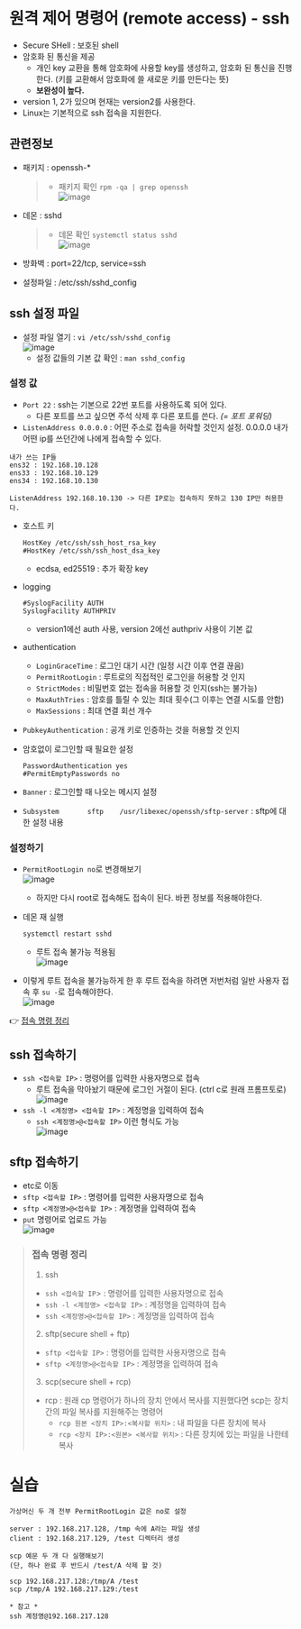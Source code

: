# 원격 제어 명령어 (remote access) - ssh
* Secure SHell : 보호된 shell
* 암호화 된 통신을 제공
  * 개인 key 교환을 통해 암호화에 사용할 key를 생성하고, 암호화 된 통신을 진행한다. (키를 교환해서 암호화에 쓸 새로운 키를 만든다는 뜻)
  * **보완성이 높다.**
* version 1, 2가 있으며 현재는 version2를 사용한다.
* Linux는 기본적으로 ssh 접속을 지원한다. 
## 관련정보
* 패키지 : openssh-*  
  
  > * 패키지 확인 `rpm -qa | grep openssh`  
  >   ![image](https://user-images.githubusercontent.com/79209568/117772276-f9631180-b271-11eb-9784-dedb10f4f934.png)

* 데몬 : sshd  
  
  > * 데몬 확인 `systemctl status sshd`  
  >   ![image](https://user-images.githubusercontent.com/79209568/117772622-53fc6d80-b272-11eb-8329-e5c630f80254.png)

* 방화벽 : port=22/tcp, service=ssh
* 설정파일 : /etc/ssh/sshd_config

## ssh 설정 파일
* 설정 파일 열기 : `vi /etc/ssh/sshd_config`    
  ![image](https://user-images.githubusercontent.com/79209568/117775090-1ea54f00-b275-11eb-9be1-2c939e3d3631.png)
  * 설정 값들의 기본 값 확인 : `man sshd_config`
### 설정 값
* `Port 22` : ssh는 기본으로 22번 포트를 사용하도록 되어 있다.
  * 다른 포트를 쓰고 싶으면 주석 삭제 후 다른 포트를 쓴다. *(= 포트 포워딩)*
* `ListenAddress 0.0.0.0` : 어떤 주소로 접속을 허락할 것인지 설정. 0.0.0.0 내가 어떤 ip를 쓰던간에 나에게 접속할 수 있다.
 ```
 내가 쓰는 IP들
 ens32 : 192.168.10.128
 ens33 : 192.168.10.129
 ens34 : 192.168.10.130

 ListenAddress 192.168.10.130 -> 다른 IP로는 접속하지 못하고 130 IP만 허용한다.
 ```
* 호스트 키
  ```
  HostKey /etc/ssh/ssh_host_rsa_key
  #HostKey /etc/ssh/ssh_host_dsa_key
  ```
  * ecdsa, ed25519 : 추가 확장 key

* logging
  ```
  #SyslogFacility AUTH
  SyslogFacility AUTHPRIV
  ```
  * version1에선 auth 사용, version 2에선 authpriv 사용이 기본 값

* authentication
  * `LoginGraceTime` : 로그인 대기 시간 (일정 시간 이후 연결 끊음)
  * `PermitRootLogin` : 루트로의 직접적인 로그인을 허용할 것 인지
  * `StrictModes` : 비밀번호 없는 접속을 허용할 것 인지(ssh는 불가능)
  * `MaxAuthTries` : 암호를 틀릴 수 있는 최대 횟수(그 이후는 연결 시도를 안함)
  * `MaxSessions` : 최대 연결 회선 개수
* `PubkeyAuthentication` : 공개 키로 인증하는 것을 허용할 것 인지
* 암호없이 로그인할 때 필요한 설정
  ```
  PasswordAuthentication yes
  #PermitEmptyPasswords no
  ```
* `Banner` : 로그인할 때 나오는 메시지 설정
* `Subsystem       sftp    /usr/libexec/openssh/sftp-server` : sftp에 대한 설정 내용

### 설정하기
* `PermitRootLogin no`로 변경해보기  
  ![image](https://user-images.githubusercontent.com/79209568/117780027-316e5280-b27a-11eb-82a9-84b7ec869ab6.png)
  
  * 하지만 다시 root로 접속해도 접속이 된다. 바뀐 정보를 적용해야한다.
* 데몬 재 실행
  ```
  systemctl restart sshd
  ```
  * 루트 접속 불가능 적용됨  
  ![image](https://user-images.githubusercontent.com/79209568/117780709-d8eb8500-b27a-11eb-8d73-eaebb08020ba.png)
* 이렇게 루트 접속을 불가능하게 한 후 루트 접속을 하려면 저번처럼 일반 사용자 접속 후 `su -`로 접속해야한다.  
  ![image](https://user-images.githubusercontent.com/79209568/117780972-19e39980-b27b-11eb-9fc5-cc3ee120bcae.png)

👉 [접속 명령 정리](#접속-명령-정리)
## ssh 접속하기
* `ssh <접속할 IP>` : 명령어를 입력한 사용자명으로 접속
  * 루트 접속을 막아놨기 때문에 로그인 거절이 된다. (ctrl c로 원래 프롬프토로)  
    ![image](https://user-images.githubusercontent.com/79209568/117781531-b6a63700-b27b-11eb-9fb9-260e70d991c5.png)
* `ssh -l <계정명> <접속할 IP>` : 계정명을 입력하여 접속
  * `ssh <계정명>@<접속할 IP>` 이런 형식도 가능  
  ![image](https://user-images.githubusercontent.com/79209568/117782183-595eb580-b27c-11eb-808f-ce6fa11e061d.png)

## sftp 접속하기
* etc로 이동
* `sftp <접속할 IP>` : 명령어를 입력한 사용자명으로 접속
* `sftp <계정명>@<접속할 IP>` : 계정명을 입력하여 접속
* `put` 명령어로 업로드 가능   
  ![image](https://user-images.githubusercontent.com/79209568/117783047-2668f180-b27d-11eb-8fd3-4d816f37fda0.png)

> ### 접속 명령 정리
> 1. ssh
>   * `ssh <접속할 IP`> : 명령어를 입력한 사용자명으로 접속
>   * `ssh -l <계정명> <접속할 IP>` : 계정명을 입력하여 접속
>   * `ssh <계정명>@<접속할 IP>` : 계정명을 입력하여 접속
> 2. sftp(secure shell + ftp)
>   * `sftp <접속할 IP>` : 명령어를 입력한 사용자명으로 접속
>   * `sftp <계정명>@<접속할 IP>` : 계정명을 입력하여 접속
> 3. scp(secure shell + rcp) 
>   * rcp : 원래 cp 명령어가 하나의 장치 안에서 복사를 지원했다면 scp는 장치 간의 파일 복사를 지원해주는 명령어  
>     * `rcp 원본 <장치 IP>:<복사할 위치>` : 내 파일을 다른 장치에 복사
>     * `rcp <장치 IP>:<원본> <복사할 위치>` : 다른 장치에 있는 파일을 나한테 복사

# 실습
```
가상머신 두 개 전부 PermitRootLogin 값은 no로 설정

server : 192.168.217.128, /tmp 속에 A라는 파일 생성
client : 192.168.217.129, /test 디렉터리 생성

scp 예문 두 개 다 실행해보기
(단, 하나 완료 후 반드시 /test/A 삭제 할 것)

scp 192.168.217.128:/tmp/A /test
scp /tmp/A 192.168.217.129:/test

* 참고 *
ssh 계정명@192.168.217.128
```
